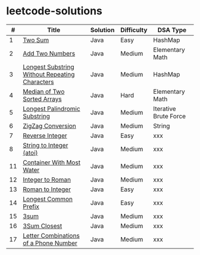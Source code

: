 # leetcode-solutions

\# | Title | Solution | Difficulty | DSA Type
--- | --- | --- | --- | ---
1 | [Two Sum](https://leetcode.com/problems/two-sum/) | Java | Easy | HashMap
2 | [Add Two Numbers](https://leetcode.com/problems/add-two-numbers/) | Java | Medium | Elementary Math
3 | [Longest Substring Without Repeating Characters](https://leetcode.com/problems/longest-substring-without-repeating-characters/) | Java | Medium | HashMap
4 | [Median of Two Sorted Arrays](https://leetcode.com/problems/median-of-two-sorted-arrays/) | Java | Hard | Elementary Math
5 | [Longest Palindromic Substring](https://leetcode.com/problems/longest-palindromic-substring/) | Java | Medium | Iterative Brute Force
6 | [ZigZag Conversion](https://leetcode.com/problems/zigzag-conversion/) | Java | Medium | String
7 | [Reverse Integer](https://leetcode.com/problems/reverse-integer/) | Java | Easy | xxx
8 | [String to Integer (atoi)](https://leetcode.com/problems/string-to-integer-atoi/) | Java | Medium | xxx
11 | [Container With Most Water](https://leetcode.com/problems/container-with-most-water/) | Java | Medium | xxx
12 | [Integer to Roman](https://leetcode.com/problems/integer-to-roman/) | Java | Medium | xxx
13 | [Roman to Integer](https://leetcode.com/problems/roman-to-integer/) | Java | Easy | xxx
14 | [Longest Common Prefix](https://leetcode.com/problems/longest-common-prefix/) | Java | Easy | xxx
15 | [3sum](https://leetcode.com/problems/3sum/) | Java | Medium | xxx
16 | [3Sum Closest](https://leetcode.com/problems/3sum-closest/) | Java | Medium | xxx
17 | [Letter Combinations of a Phone Number](https://leetcode.com/problems/letter-combinations-of-a-phone-number/) | Java | Medium | xxx
